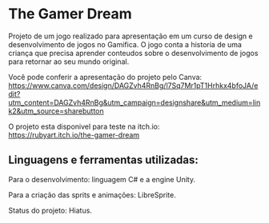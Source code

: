 # The Gamer Dream
Projeto de um jogo realizado para apresentação em um curso de design e desenvolvimento de jogos no Gamifica. O jogo conta a historia de uma criança que precisa aprender conteudos sobre o desenvolvimento de jogos para retornar ao seu mundo original.

Você pode conferir a apresentação do projeto pelo Canva:
<br/>
https://www.canva.com/design/DAGZvh4RnBg/l7Sq7Mr1pT1Hrhkx4bfoJA/edit?utm_content=DAGZvh4RnBg&utm_campaign=designshare&utm_medium=link2&utm_source=sharebutton

O projeto esta disponivel para teste na itch.io:
<br/>
https://rubyart.itch.io/the-gamer-dream

## Linguagens e ferramentas utilizadas:
Para o desenvolvimento: linguagem C# e a engine Unity.

Para a criação das sprits e animações: LibreSprite.

Status do projeto:
Hiatus.

